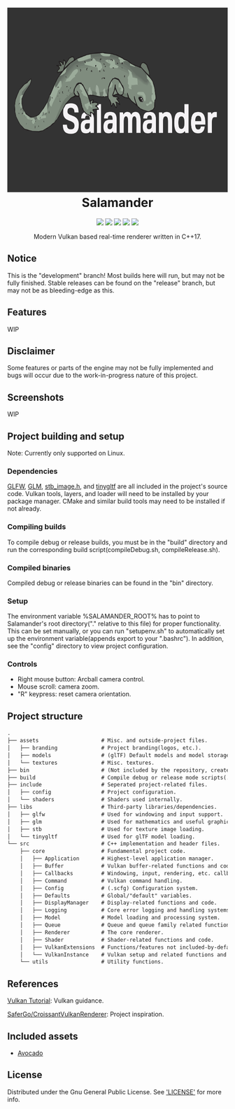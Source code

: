 <h1 align="center">
    <br>
    <img src="https://github.com/ljmrt/salamander/blob/ee50dac4b6d9a2d4f5200d80055a1c4f4d843450/assets/branding/logo3000x1688.png" alt="Salamander" width="750" height="422">
    <br>
    Salamander
    <br>
</h1>
<p align="center">
    <img src="https://img.shields.io/static/v1?label=release-version&message=1.1.4&color=green">
    <img src="https://img.shields.io/static/v1?label=build-version&message=1.1.4&color=green">
    <img src="https://img.shields.io/static/v1?label=language&message=C%2B%2B17&color=green">
    <img src="https://img.shields.io/static/v1?label=platform&message=Linux&color=green">
    <img src="https://img.shields.io/static/v1?label=development&message=Active&color=green">
</p>
<p align="center">Modern Vulkan based real-time renderer written in C++17.</p>

## Notice

This is the "development" branch! Most builds here will run, but may not be fully finished. Stable releases can be found on the "release" branch, but may not be as bleeding-edge as this.

## Features

WIP

## Disclaimer

Some features or parts of the engine may not be fully implemented and bugs will occur due to the work-in-progress nature of this project.

## Screenshots

WIP

## Project building and setup

Note: Currently only supported on Linux.

### Dependencies

[GLFW](https://github.com/glfw/glfw), [GLM](https://github.com/g-truc/glm), [stb_image.h](https://github.com/nothings/stb/blob/master/stb_image.h), and [tinygltf](https://github.com/syoyo/tinygltf) are all included in the project's source code. Vulkan tools, layers, and loader will need to be installed by your package manager. CMake and similar build tools may need to be installed if not already.

### Compiling builds

To compile debug or release builds, you must be in the "build" directory and run the corresponding build script(compileDebug.sh, compileRelease.sh).

### Compiled binaries

Compiled debug or release binaries can be found in the "bin" directory.

### Setup

The environment variable %SALAMANDER_ROOT% has to point to Salamander's root directory("." relative to this file) for proper functionality. This can be set manually, or you can run "setupenv.sh" to automatically set up the environment variable(appends export to your ".bashrc"). In addition, see the "config" directory to view project configuration.

### Controls

* Right mouse button: Arcball camera control.
* Mouse scroll: camera zoom.
* "R" keypress: reset camera orientation.

###

## Project structure

```diff
.
├── assets                    # Misc. and outside-project files.
│   ├── branding              # Project branding(logos, etc.).
│   ├── models                # (glTF) Default models and model storage directory.
│   └── textures              # Misc. textures.
├── bin                       # (Not included by the repository, created by script) Output binary files.
├── build                     # Compile debug or release mode scripts(.sh), CMake output directory.
├── include                   # Seperated project-related files.
│   ├── config                # Project configuration.
│   └── shaders               # Shaders used internally.
├── libs                      # Third-party libraries/dependencies.
│   ├── glfw                  # Used for windowing and input support.
│   ├── glm                   # Used for mathematics and useful graphics functions.
│   ├── stb                   # Used for texture image loading.
│   └── tinygltf              # Used for glTF model loading.
└── src                       # C++ implementation and header files.
    ├── core                  # Fundamental project code.
    │   ├── Application       # Highest-level application manager.
    │   ├── Buffer            # Vulkan buffer-related functions and code.
    │   ├── Callbacks         # Windowing, input, rendering, etc. callbacks.
    │   ├── Command           # Vulkan command handling.
    │   ├── Config            # (.scfg) Configuration system.
    │   ├── Defaults          # Global/"default" variables.
    │   ├── DisplayManager    # Display-related functions and code.
    │   ├── Logging           # Core error logging and handling systems.
    │   ├── Model             # Model loading and processing system.
    │   ├── Queue             # Queue and queue family related functions and code.
    │   ├── Renderer          # The core renderer.
    │   ├── Shader            # Shader-related functions and code.
    │   ├── VulkanExtensions  # Functions/features not included-by-default in Vulkan.
    │   └── VulkanInstance    # Vulkan setup and related functions and code.
    └── utils                 # Utility functions.
```

## References

[Vulkan Tutorial](https://vulkan-tutorial.com/): Vulkan guidance.

[SaferGo/CroissantVulkanRenderer](https://github.com/SaferGo/CroissantVulkanRenderer): Project inspiration.

## Included assets

* [Avocado](https://github.com/KhronosGroup/glTF-Sample-Models/tree/4ca06672ce15d6a27bfb5cf14459bc52fd9044d1/2.0/Avocado)

## License

Distributed under the Gnu General Public License. See ['LICENSE'](https://github.com/ljmrt/salamander/blob/master/LICENSE) for more info.
